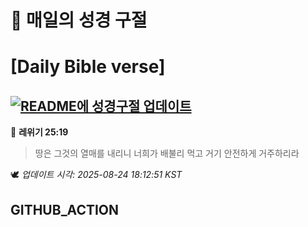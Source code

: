 # 🙏 매일의 성경 구절
# [Daily Bible verse]
## [![README에 성경구절 업데이트](https://github.com/DONGSUKA/first_test/actions/workflows/update-readme-bible.yml/badge.svg)](https://github.com/DONGSUKA/first_test/actions/workflows/update-readme-bible.yml)
<!-- START_BIBLE_VERSE -->
📖 **레위기 25:19**
> 땅은 그것의 열매를 내리니 너희가 배불리 먹고 거기 안전하게 거주하리라

🕊️ _업데이트 시각: 2025-08-24 18:12:51 KST_
  <!-- END_BIBLE_VERSE -->
## GITHUB_ACTION
